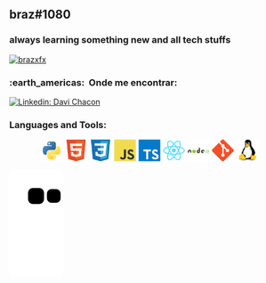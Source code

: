 <h2 lign="left"> braz#1080
<h3 lign="left"> always learning something new and all tech stuffs</h3>


<p align="left"> <a href="https://twitter.com/brazxfx" target="blank"><img src="https://img.shields.io/twitter/follow/brazxfx?logo=twitter&style=for-the-badge" alt="brazxfx" /></a> </p>

  
<h3> :earth_americas: &nbsp;Onde me encontrar: </h3> 

[![Linkedin: Davi Chacon](https://img.shields.io/badge/-ChaconDavi-blue?style=flat-square&logo=Linkedin&logoColor=white&link=https://www.linkedin.com/in/davi-chacon-5123b018a/)](https://www.linkedin.com/in/davi-chacon-5123b018a/)

<h3 align="left">Languages and Tools:</h3>
<div align="center" style="display: inline_block">
  <img align="center" height="40" width="40" src="https://github.com/devicons/devicon/blob/v2.14.0/icons/python/python-original.svg" alt="Python" />
  <img align="center" height="40" width="40" src="https://github.com/devicons/devicon/blob/v2.14.0/icons/html5/html5-original.svg" alt="HTML5" />
  <img align="center" height="40" width="40" src="https://github.com/devicons/devicon/blob/v2.14.0/icons/css3/css3-original.svg"  alt="CSS3" />
  <img align="center" height="40" width="40" src="https://github.com/devicons/devicon/blob/v2.14.0/icons/javascript/javascript-original.svg" alt="Javascript" />
  <img align="center" height="40" width="40" src="https://github.com/devicons/devicon/blob/v2.14.0/icons/typescript/typescript-original.svg" alt="Typescript" />
  <img align="center" height="40" width="40" src="https://github.com/devicons/devicon/blob/v2.14.0/icons/react/react-original.svg" alt="React" />
  <img align="center" height="40" width="40" src="https://raw.githubusercontent.com/devicons/devicon/master/icons/nodejs/nodejs-original-wordmark.svg" alt="NodeJS" />
  <img align="center" height="40" width="40" src="https://github.com/devicons/devicon/blob/v2.14.0/icons/git/git-original.svg" alt="Git" />
  <img align="center" height="40" width="40" src="https://github.com/devicons/devicon/blob/v2.14.0/icons/linux/linux-original.svg" alt="Linux" />
</div>

![Snake animation](https://github.com/rafaballerini/rafaballerini/blob/output/github-contribution-grid-snake.svg)
 
</div>
